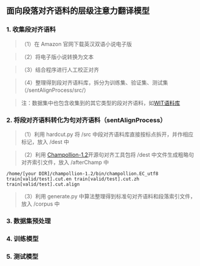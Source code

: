 ## 面向段落对齐语料的层级注意力翻译模型
### 1. 收集段对齐语料
> （1）在 Amazon 官网下载英汉双语小说电子版

> （2）将电子版小说转换为文本

> （3）结合程序进行人工校正对齐

> （4）整理得到段对齐语料库，拆分为训练集、验证集、测试集（/sentAlignProcess/src/）

> 注：数据集中也包含收集到的其它类型的段对齐语料，如[WIT语料库](https://wit3.fbk.eu/mt.php?release=2015-01)
### 2. 将段对齐语料转化为句对齐语料（sentAlignProcess）
> （1）利用 hardcut.py 将 /src 中段对齐语料库直接按标点拆开，并作相应标记，放入 /dest 中

> （2）利用 [Champollion-1.2](https://sourceforge.net/projects/champollion/)开源句对齐工具包将 /dest 中文件生成粗略句对齐索引文件，放入 /afterChamp 中

```
/home/[your DIR]/champollion-1.2/bin/champollion.EC_utf8 train[valid/test].cut.en train[valid/test].cut.zh train[valid/test].cut.align
```

> （3）利用 generate.py 中算法整理得到标准句对齐语料和段落索引文件，放入 /corpus 中
### 3. 数据集预处理
### 4. 训练模型
### 5. 测试模型

